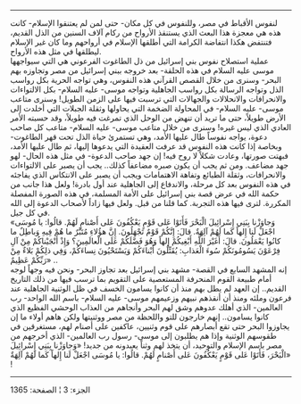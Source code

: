 ------------------------------------------------------------------------

لنفوس الأقباط في مصر، وللنفوس في كل مكان- حتى لمن لم يعتنقوا الإسلام-
كانت هذه هي معجزة هذا البعث الذي يستنقذ الأرواح من ركام آلاف السنين من
الذل القديم، فتنتفض هكذا انتفاضة الكرامة التي أطلقها الإسلام في أرواحهم
وما كان غير الإسلام ليطلقها في مثل هذه الأرواح.  
عملية استصلاح نفوس بني إسرائيل من ذل الطاغوت الفرعوني هي التي سيواجهها
موسى عليه السلام في هذه الحلقة- بعد خروجه ببني إسرائيل من مصر وتجاوزه
بهم البحر- وسنرى من خلال القصص القرآني هذه النفوس، وهي تواجه الحرية بكل
رواسب الذل وتواجه الرسالة بكل رواسب الجاهلية وتواجه موسى- عليه السلام-
بكل الالتواءات والانحرافات والانحلالات والجهالات التي ترسبت فيها على
الزمن الطويل! وسنرى متاعب موسى- عليه السلام- في المحاولة الضخمة التي
يحاولها وثقلة الجبلات التي أخلدت إلى الأرض طويلاً، حتى ما تريد أن تنهض من
الوحل الذي تمرغت فيه طويلاً، وقد حسبته الأمر العادي الذي ليس غيره! وسنرى
من خلال متاعب موسى- عليه السلام- متاعب كل صاحب دعوة، يواجه نفوساً طال
عليها الأمد، وهي تستمرئ حياة الذل تحت قهر الطاغوت- وبخاصة إذا كانت هذه
النفوس قد عرفت العقيدة التي يدعوها إليها، ثم طال عليها الأمد، فبهتت
صورتها، وعادت شكلاً لا روح فيه! إن جهد صاحب الدعوة- في مثل هذه الحال- لهو
جهد مضاعف. ومن ثم يجب أن يكون صبره مضاعفاً كذلك.. يجب أن يصبر على
الالتواءات والانحرافات، وثقلة الطبائع وتفاهة الاهتمامات ويجب أن يصبر على
الانتكاس الذي يفاجئه في هذه النفوس بعد كل مرحلة، والاندفاع إلى الجاهلية
عند أول بادرة! ولعل هذا جانب من حكمة الله في عرض قصة بني إسرائيل على
الأمة المسلمة، في هذه الصورة المفصلة المكررة. لترى فيها هذه التجربة. كما
قلنا من قبل. ولعل فيها زاداً لأصحاب الدعوة إلى الله في كل جيل.  
«وَجاوَزْنا بِبَنِي إِسْرائِيلَ الْبَحْرَ فَأَتَوْا عَلى قَوْمٍ يَعْكُفُونَ عَلى أَصْنامٍ لَهُمْ. قالُوا:
يا مُوسَى اجْعَلْ لَنا إِلهاً كَما لَهُمْ آلِهَةٌ. قالَ: إِنَّكُمْ قَوْمٌ تَجْهَلُونَ. إِنَّ هؤُلاءِ مُتَبَّرٌ
ما هُمْ فِيهِ وَباطِلٌ ما كانُوا يَعْمَلُونَ. قالَ: أَغَيْرَ اللَّهِ أَبْغِيكُمْ إِلهاً وَهُوَ فَضَّلَكُمْ
عَلَى الْعالَمِينَ؟ وَإِذْ أَنْجَيْناكُمْ مِنْ آلِ فِرْعَوْنَ يَسُومُونَكُمْ سُوءَ الْعَذابِ: يُقَتِّلُونَ
أَبْناءَكُمْ وَيَسْتَحْيُونَ نِساءَكُمْ، وَفِي ذلِكُمْ بَلاءٌ مِنْ رَبِّكُمْ عَظِيمٌ» ..  
إنه المشهد السابع في القصة- مشهد بني إسرائيل بعد تجاوز البحر- ونحن فيه
وجهاً لوجه أمام طبيعة القوم المنحرفة المستعصية على التقويم بما ترسب فيها
من ذلك التاريخ القديم.. إن العهد لم يطل بهم منذ أن كانوا يسامون الخسف في
ظل الوثنية الجاهلية عند فرعون وملئه ومنذ أن أنقذهم نبيهم وزعيمهم موسى-
عليه السلام- باسم الله الواحد- رب العالمين- الذي أهلك عدوهم وشق لهم
البحر وأنجاهم من العذاب الوحشي الفظيع الذي كانوا يسامون.. إنهم خارجون
للتو واللحظة من مصر ووثنيتها ولكن هاهم أولاء ما إن يجاوزوا البحر حتى تقع
أبصارهم على قوم وثنيين، عاكفين على أصنام لهم، مستغرقين في طقوسهم الوثنية
وإذا هم يطلبون إلى موسى- رسول رب العالمين- الذي أخرجهم من مصر باسم
الإسلام والتوحيد، أن يتخذ لهم وثناً يعبدونه من جديد! «وَجاوَزْنا بِبَنِي
إِسْرائِيلَ الْبَحْرَ، فَأَتَوْا عَلى قَوْمٍ يَعْكُفُونَ عَلى أَصْنامٍ لَهُمْ. قالُوا: يا مُوسَى اجْعَلْ
لَنا إِلهاً كَما لَهُمْ آلِهَةٌ» !

------------------------------------------------------------------------

الجزء: 3 ¦ الصفحة: 1365
